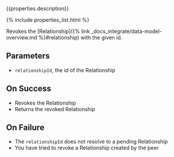 {{properties.description}}

{% include properties_list.html %}

Revokes the [Relationship]({% link _docs_integrate/data-model-overview.md %}#relationship) with the given id.

## Parameters

- `relationshipId`, the id of the Relationship

## On Success

- Revokes the Relationship
- Returns the revoked Relationship

## On Failure

- The `relationshipId` does not resolve to a pending Relationship
- You have tried to revoke a Relationship created by the peer

